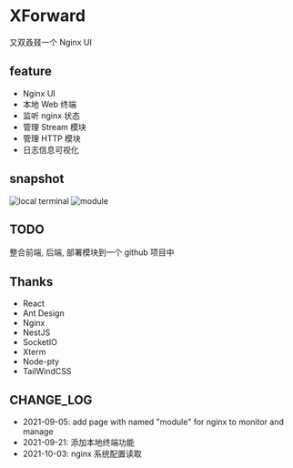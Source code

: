 # XForward

又双叒叕一个 Nginx UI

## feature

-   Nginx UI
-   本地 Web 终端
-   监听 nginx 状态
-   管理 Stream 模块
-   管理 HTTP 模块
-   日志信息可视化

## snapshot

![local terminal](https://github.com/ZingerLittleBee/x-forward-frontend/blob/master/snapshot/terminal.png?raw=true) ![module](https://github.com/ZingerLittleBee/x-forward-frontend/blob/master/snapshot/module.png?raw=true)

## TODO

整合前端, 后端, 部署模块到一个 github 项目中

## Thanks

-   React
-   Ant Design
-   Nginx
-   NestJS
-   SocketIO
-   Xterm
-   Node-pty
-   TailWindCSS

## CHANGE_LOG

- 2021-09-05: add page with named "module" for nginx to monitor and manage 
- 2021-09-21: 添加本地终端功能
- 2021-10-03: nginx 系统配置读取
